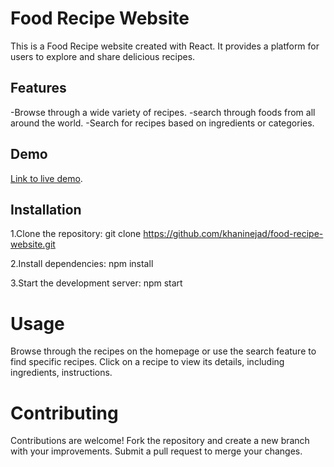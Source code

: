 # Food Recipe Website
This is a Food Recipe website created with React. It provides a platform for users to explore and share delicious recipes.

## Features
-Browse through a wide variety of recipes.
-search through foods from all around the world.
-Search for recipes based on ingredients or categories.

## Demo
[Link to live demo](https://sinakhaninejad.github.io/react-food-recipe/).

## Installation
1.Clone the repository:
git clone https://github.com/khaninejad/food-recipe-website.git

2.Install dependencies:
npm install

3.Start the development server:
npm start

# Usage
Browse through the recipes on the homepage or use the search feature to find specific recipes.
Click on a recipe to view its details, including ingredients, instructions.

# Contributing
Contributions are welcome! Fork the repository and create a new branch with your improvements. Submit a pull request to merge your changes.

